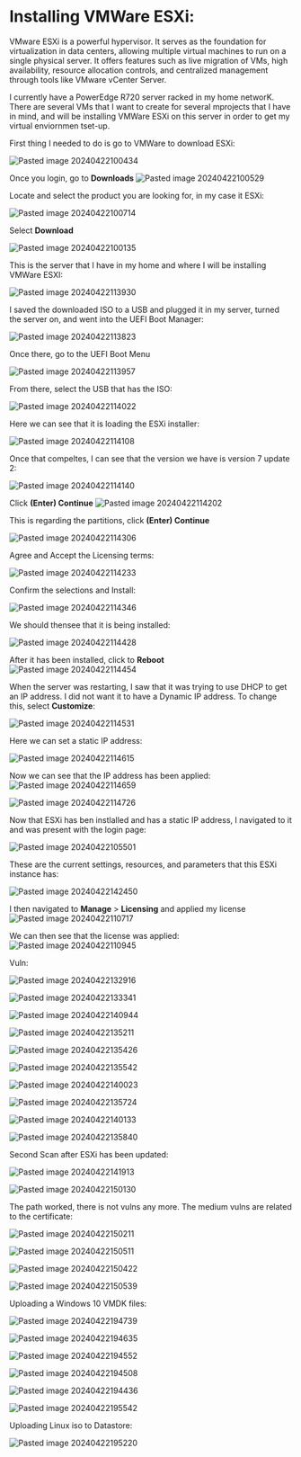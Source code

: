 # Installing VMWare ESXi:

VMware ESXi is a powerful hypervisor. It serves as the foundation for virtualization in data centers, allowing multiple virtual machines to run on a single physical server. It offers features such as live migration of VMs, high availability, resource allocation controls, and centralized management through tools like VMware vCenter Server.

I currently have a PowerEdge R720 server racked in my home networK. There are several VMs that I want to create for several mprojects that I have in mind, and will be installing VMWare ESXi on this server in order to get my virtual enviornmen tset-up. 

First thing I needed to do is go to VMWare to download ESXi:

![Pasted image 20240422100434](https://github.com/lm3nitro/Projects/assets/55665256/a5d6212b-56ef-49f8-b3da-e7d3dbbe34a8)

Once you login, go to **Downloads** 
![Pasted image 20240422100529](https://github.com/lm3nitro/Projects/assets/55665256/3926921c-c91a-478e-8394-5d9a2f051407)

Locate and select the product you are looking for, in my case it ESXi:

![Pasted image 20240422100714](https://github.com/lm3nitro/Projects/assets/55665256/12bc15ec-9b17-415d-a6f9-32b9dbf69b12)

Select **Download**

![Pasted image 20240422100135](https://github.com/lm3nitro/Projects/assets/55665256/afafe41d-f82d-44ab-bd74-174094ca2483)

This is the server that I have in my home and where I will be installing VMWare ESXI:

![Pasted image 20240422113930](https://github.com/lm3nitro/Projects/assets/55665256/0b043b5b-69f4-4512-ae1f-3c3cfc5b9811)

I saved the downloaded ISO to a USB and plugged it in my server, turned the server on, and went into the UEFI Boot Manager:

![Pasted image 20240422113823](https://github.com/lm3nitro/Projects/assets/55665256/4a1dee28-5214-40bf-b77d-a9e120e8d8b4)

Once there, go to the UEFI Boot Menu

![Pasted image 20240422113957](https://github.com/lm3nitro/Projects/assets/55665256/6a5fa65f-03c4-4944-9483-d288fc9fa784)

From there, select the USB that has the ISO:

![Pasted image 20240422114022](https://github.com/lm3nitro/Projects/assets/55665256/ad357273-a8da-4d88-b14b-acd96428b888)

Here we can see that it is loading the ESXi installer:

![Pasted image 20240422114108](https://github.com/lm3nitro/Projects/assets/55665256/a834f7c1-c387-44e4-b499-619db212e9b2)

Once that compeltes, I can see that the version we have is version 7 update 2:

![Pasted image 20240422114140](https://github.com/lm3nitro/Projects/assets/55665256/8b40b0d1-8487-4b04-ad1d-e56b89f3420f)

Click **(Enter) Continue**
![Pasted image 20240422114202](https://github.com/lm3nitro/Projects/assets/55665256/de363d8f-7b79-400a-ac69-18b89b45d466)

This is regarding the partitions, click **(Enter) Continue**

![Pasted image 20240422114306](https://github.com/lm3nitro/Projects/assets/55665256/239bbfb5-01a1-4e44-81ef-5102be4a0675)

Agree and Accept the Licensing terms:

![Pasted image 20240422114233](https://github.com/lm3nitro/Projects/assets/55665256/18616d03-1ef2-41c6-9611-3d2440896b97)

Confirm the selections and Install:

![Pasted image 20240422114346](https://github.com/lm3nitro/Projects/assets/55665256/f689a83a-847f-47b0-ac35-84b631102956)

We should thensee that it is being installed:

![Pasted image 20240422114428](https://github.com/lm3nitro/Projects/assets/55665256/20e41fc0-04a2-412b-b3f3-44ef0d5d4ab5)

After it has been installed, click to **Reboot**
![Pasted image 20240422114454](https://github.com/lm3nitro/Projects/assets/55665256/6d1b8fff-5f3e-445d-a2a4-a5b3b0c5ebf8)

When the server was restarting, I saw that it was trying to use DHCP to get an IP address. I did not want it to have a Dynamic IP address. To change this, select **Customize**:

![Pasted image 20240422114531](https://github.com/lm3nitro/Projects/assets/55665256/a378541f-0cb5-42e7-b03e-50bc1a4d2395)

Here we can set a static IP address:

![Pasted image 20240422114615](https://github.com/lm3nitro/Projects/assets/55665256/c8d72787-44b5-4435-b618-721a5a49af44)

Now we can see that the IP address has been applied:
![Pasted image 20240422114659](https://github.com/lm3nitro/Projects/assets/55665256/c0d02195-92cb-4f9f-a0dd-c9b60677c496)

![Pasted image 20240422114726](https://github.com/lm3nitro/Projects/assets/55665256/b88d52ae-a32e-4f9d-886d-2517a86ceef9)

Now that ESXi has ben instlalled and has a static IP address, I navigated to it and was present with the login page:

![Pasted image 20240422105501](https://github.com/lm3nitro/Projects/assets/55665256/f46e0bca-3b1c-48bd-a486-d3851c73d1e2)

These are the current settings, resources, and parameters that this ESXi instance has:

![Pasted image 20240422142450](https://github.com/lm3nitro/Projects/assets/55665256/05957018-ce07-4394-a809-abeb0f533660)

I then navigated to **Manage** > **Licensing** and applied my license
![Pasted image 20240422110717](https://github.com/lm3nitro/Projects/assets/55665256/7693efb3-7f79-40bc-9401-031a1ab32ab6)

We can then see that the license was applied:
![Pasted image 20240422110945](https://github.com/lm3nitro/Projects/assets/55665256/33db51c7-eb18-4190-9784-d26642a3827c)




Vuln:

![Pasted image 20240422132916](https://github.com/lm3nitro/Projects/assets/55665256/b523fc14-3e12-4390-8b54-c79d495a6984)

![Pasted image 20240422133341](https://github.com/lm3nitro/Projects/assets/55665256/897551fe-125e-4206-a8bf-082498ce6cbc)

![Pasted image 20240422140944](https://github.com/lm3nitro/Projects/assets/55665256/8957f0c1-9f36-424c-8356-63f28e2925ef)

![Pasted image 20240422135211](https://github.com/lm3nitro/Projects/assets/55665256/37a27903-db10-4770-ab9f-89d8b3792ba6)

![Pasted image 20240422135426](https://github.com/lm3nitro/Projects/assets/55665256/2d11730a-9271-408f-882a-5acfd126291a)

![Pasted image 20240422135542](https://github.com/lm3nitro/Projects/assets/55665256/30bc8836-2665-42c3-aef7-fc931b8610b9)

![Pasted image 20240422140023](https://github.com/lm3nitro/Projects/assets/55665256/0acf5876-9a20-49dc-a37e-0e0edebbfe29)

![Pasted image 20240422135724](https://github.com/lm3nitro/Projects/assets/55665256/16587bc1-931d-41c9-acf6-a4f7af3d7a57)

![Pasted image 20240422140133](https://github.com/lm3nitro/Projects/assets/55665256/dc2b2f35-83dc-4aea-82f8-58af93d57815)

![Pasted image 20240422135840](https://github.com/lm3nitro/Projects/assets/55665256/ca5e712d-3751-483e-895e-1462e7b44695)

Second Scan after ESXi has been updated:

![Pasted image 20240422141913](https://github.com/lm3nitro/Projects/assets/55665256/15dc49b0-3439-438a-bbfb-3aa832da72e5)

![Pasted image 20240422150130](https://github.com/lm3nitro/Projects/assets/55665256/7e6e359f-ec1e-43e0-a660-399ad4cbb68d)

The path worked, there is not vulns any more. The medium vulns are related to the certificate: 

![Pasted image 20240422150211](https://github.com/lm3nitro/Projects/assets/55665256/d8d793f9-a11c-427d-bef7-60510db27cb2)

![Pasted image 20240422150511](https://github.com/lm3nitro/Projects/assets/55665256/b3cc7b40-8751-43e9-8687-89b1b9465832)

![Pasted image 20240422150422](https://github.com/lm3nitro/Projects/assets/55665256/76bb2a1a-3e1c-496a-89f4-78fdacec453e)

![Pasted image 20240422150539](https://github.com/lm3nitro/Projects/assets/55665256/d4e3ed86-bbbf-4a77-b289-70b02917b9f4)

Uploading a Windows 10 VMDK files:

![Pasted image 20240422194739](https://github.com/lm3nitro/Projects/assets/55665256/a5d669f0-1eb5-40b3-aa30-66a43d202511)

![Pasted image 20240422194635](https://github.com/lm3nitro/Projects/assets/55665256/11482c39-5455-42ff-b519-f5dc306b34bc)

![Pasted image 20240422194552](https://github.com/lm3nitro/Projects/assets/55665256/39e848b1-8fad-4be1-ab26-6027975d25bf)

![Pasted image 20240422194508](https://github.com/lm3nitro/Projects/assets/55665256/7dfdc0e6-ff0f-4329-a59c-8a4b84452e13)

![Pasted image 20240422194436](https://github.com/lm3nitro/Projects/assets/55665256/2a2dda2f-8bc3-4ef2-b5ab-2a49c3a1ccb0)

![Pasted image 20240422195542](https://github.com/lm3nitro/Projects/assets/55665256/8c78e5ce-4e1f-4924-a9e1-6af07253a874)

Uploading Linux iso to Datastore: 

![Pasted image 20240422195220](https://github.com/lm3nitro/Projects/assets/55665256/8be826bb-71b9-4efe-9668-4efd8fba59be)


